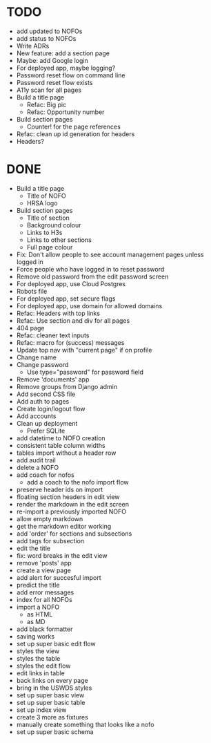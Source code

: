 # TODO

- add updated to NOFOs
- add status to NOFOs
- Write ADRs
- New feature: add a section page
- Maybe: add Google login
- For deployed app, maybe logging?
- Password reset flow on command line
- Password reset flow exists
- A11y scan for all pages
- Build a title page
  - Refac: Big pic
  - Refac: Opportunity number
- Build section pages
  - Counter! for the page references
- Refac: clean up id generation for headers
- Headers?

# DONE

- Build a title page
  - Title of NOFO
  - HRSA logo
- Build section pages
  - Title of section
  - Background colour
  - Links to H3s
  - Links to other sections
  - Full page colour
- Fix: Don't allow people to see account management pages unless logged in
- Force people who have logged in to reset password
- Remove old password from the edit password screen
- For deployed app, use Cloud Postgres
- Robots file
- For deployed app, set secure flags
- For deployed app, use domain for allowed domains
- Refac: Headers with top links
- Refac: Use section and div for all pages
- 404 page
- Refac: cleaner text inputs
- Refac: macro for (success) messages
- Update top nav with "current page" if on profile
- Change name
- Change password
  - Use type="password" for password field
- Remove 'documents' app
- Remove groups from Django admin
- Add second CSS file
- Add auth to pages
- Create login/logout flow
- Add accounts
- Clean up deployment
  - Prefer SQLite
- add datetime to NOFO creation
- consistent table column widths
- tables import without a header row
- add audit trail
- delete a NOFO
- add coach for nofos
  - add a coach to the nofo import flow
- preserve header ids on import
- floating section headers in edit view
- render the markdown in the edit screen
- re-import a previously imported NOFO
- allow empty markdown
- get the markdown editor working
- add 'order' for sections and subsections
- add tags for subsection
- edit the title
- fix: word breaks in the edit view
- remove 'posts' app
- create a view page
- add alert for succesful import
- predict the title
- add error messages
- index for all NOFOs
- import a NOFO
  - as HTML
  - as MD
- add black formatter
- saving works
- set up super basic edit flow
- styles the view
- styles the table
- styles the edit flow
- edit links in table
- back links on every page
- bring in the USWDS styles
- set up super basic view
- set up super basic table
- set up index view
- create 3 more as fixtures
- manually create something that looks like a nofo
- set up super basic schema
